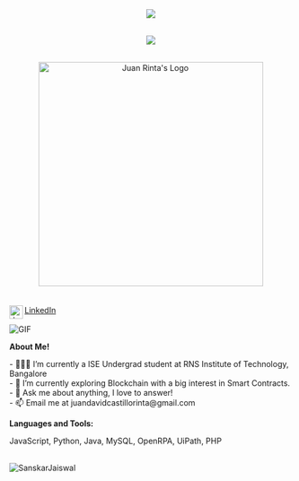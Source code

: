 <p align="center">
 <br><br>
 <img src="https://readme-typing-svg.herokuapp.com/?lines=Hey,+I'm+Juan+Rinta!!&center=true&width=360&height=30"><br>
</p>
<p align="center">
 <br>
 <img src="https://readme-typing-svg.herokuapp.com/?lines=Welcome+to+my+Github+Profile!!&center=true&width=360&height=30">
 <br><br>
</p>
<div align="center">
  <img align="center" alt="Juan Rinta's Logo" width="400px" src="https://i.imgur.com/YS3w9Vu.jpg" />
</div>

<br/>
<br/>

<a href="https://www.linkedin.com/in/juancastillor/">
  <img align="left" alt="Juan Rinta's LinkedIn" width="24px" src="https://img.icons8.com/nolan/96/linkedin.png" />
  LinkedIn
</a>

<br/>
<br/>
  <img align="center" alt="GIF" src="https://media.giphy.com/media/LmNwrBhejkK9EFP504/giphy.gif" />
</div>

**About Me!**

<p align="left">
- 👨🏽‍💻 I’m currently a ISE Undergrad student at RNS Institute of Technology, Bangalore <br>
- 🌱 I’m currently exploring Blockchain with a big interest in Smart Contracts. <br>
- 💬 Ask me about anything, I love to answer!<br>
- 📫 Email me at juandavidcastillorinta@gmail.com<br>
</p>




**Languages and Tools:**  
<div>
<p>JavaScript, Python, Java, MySQL, OpenRPA, UiPath, PHP</p>
<br>
<img align="center" src="https://github-readme-streak-stats.herokuapp.com/?user=juanrinta&count_private=true&theme=radical" alt="SanskarJaiswal" />
</div>